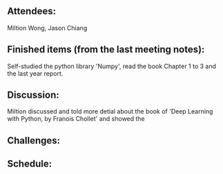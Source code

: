 <h2>Attendees:</h2>
Miltion Wong, Jason Chiang

<h2>Finished items (from the last meeting notes):</h2>
Self-studied the python library 'Numpy', read the book Chapter 1 to 3 and the last year report.

<h2>Discussion:</h2>
Miltion discussed and told more detial about the book of 'Deep Learning with Python, by Franois Chollet' and showed the 

<h2>Challenges:</h2>

<h2>Schedule:</h2>
